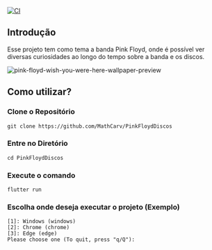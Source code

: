[![CI](https://github.com/MathCarv/PinkFloydDiscos/actions/workflows/main.yml/badge.svg)](https://github.com/MathCarv/PinkFloydDiscos/actions/workflows/main.yml)

## Introdução

Esse projeto tem como tema a banda Pink Floyd, onde é possível ver diversas curiosidades ao longo do tempo sobre a banda e os discos. 

![pink-floyd-wish-you-were-here-wallpaper-preview](https://github.com/MathCarv/PinkFloydDiscos/assets/96321313/7c36d7b4-9e21-417d-a526-e858c703a7d2)

## Como utilizar?

### Clone o Repositório
```
git clone https://github.com/MathCarv/PinkFloydDiscos
```
### Entre no Diretório
```
cd PinkFloydDiscos
```
### Execute o comando
```
flutter run
```
### Escolha onde deseja executar o projeto (Exemplo)
```
[1]: Windows (windows)
[2]: Chrome (chrome)
[3]: Edge (edge)
Please choose one (To quit, press "q/Q"): 
```

